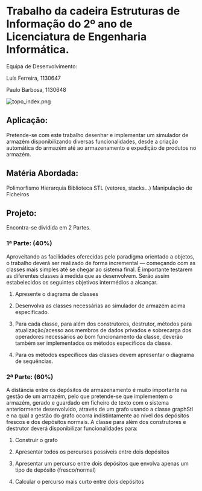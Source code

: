 # Trabalho da cadeira Estruturas de Informação do 2º ano de Licenciatura de Engenharia Informática. #

Equipa de Desenvolvimento:

Luís Ferreira, 1130647

Paulo Barbosa, 1130648

![topo_index.png](https://bitbucket.org/repo/GpgA75/images/3164312350-topo_index.png)

## Aplicação: ##
   Pretende-se com este trabalho desenhar e implementar um simulador de armazém disponibilizando
diversas funcionalidades, desde a criação automática do armazém até ao armazenamento e expedição de
produtos no armazém.

## Matéria Abordada: ##
   Polimorfismo
   Hierarquia
   Biblioteca STL (vetores, stacks...)
   Manipulação de Ficheiros

## Projeto: ##
   Encontra-se dividida em 2 Partes.

### 1ª Parte: (40%)  

Aproveitando as facilidades oferecidas pelo paradigma orientado a objetos, o trabalho deverá ser
realizado de forma incremental — começando com as classes mais simples até se chegar ao sistema final.
É importante testarem as diferentes classes à medida que as desenvolvem. Serão assim estabelecidos os
seguintes objetivos intermédios a alcançar.

1. Apresente o diagrama de classes

2. Desenvolva as classes necessárias ao simulador de armazém acima especificado.

3. Para cada classe, para além dos construtores, destrutor, métodos para atualização/acesso aos
membros de dados privados e sobrecarga dos operadores necessários ao bom funcionamento da
classe, deverão também ser implementados os métodos específicos da classe.

4. Para os métodos específicos das classes devem apresentar o diagrama de sequências.

###    2ª Parte: (60%)  ###

   A distância entre os depósitos de armazenamento é muito importante na gestão de um armazém, pelo
que pretende-se que implementem o armazém, gerado e guardado em ficheiro de texto com o sistema
anteriormente desenvolvido, através de um grafo usando a classe graphStl e na qual a gestão do grafo
ocorra indistintamente ao nível dos depósitos frescos e dos depósitos normais.
A classe para além dos construtores e destrutor deverá disponibilizar funcionalidades para:

1. Construir o grafo

2. Apresentar todos os percursos possíveis entre dois depósitos

3. Apresentar um percurso entre dois depósitos que envolva apenas um tipo de depósito (fresco/normal)

4. Calcular o percurso mais curto entre dois depósitos